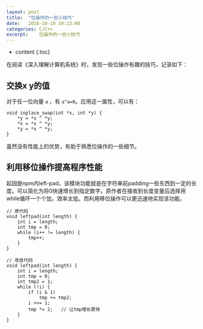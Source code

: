 ```yaml
---
layout: post
title:  "位操作的一些小技巧"
date:   2016-10-10 20:23:00
categories: C/C++
excerpt:    位操作的一些小技巧
---
```


* content
{:toc}

在阅读《深入理解计算机系统》时，发现一些位操作有趣的技巧，记录如下：

## 交换x y的值

对于任一位向量 `a` ，有 `a^a=0`。应用这一属性，可以有：

    void inplace_swap(int *x, int *y) {
        *y = *x ^ *y;
        *x = *x ^ *y;
        *y = *x ^ *y;
    }

虽然没有性能上的优势，有助于熟悉位操作的一些细节。

## 利用移位操作提高程序性能

起因是npm内left-pad，该模块功能就是在字符串前padding一些东西到一定的长度。可以简化为将0快速增长到指定数字。原作者在接收到长度变量后选择用while循环一个个加，效率太低。而利用移位操作可以更迅速地实现该功能。

    // 原代码
    void leftpad(int length) {
        int i = length;
        int tmp = 0;
        while (i++ != length) {
            tmp++;
        }
    }
    
    // 改良代码
    void leftpad(int length) {
        int i = length;
        int tmp = 0;
        int tmp2 = 1;
        while (!i) {
            if (i & 1)
                tmp += tmp2;
            i >>= 1;
            tmp *= 2;   // 让tmp增长更快 
        }
    }    